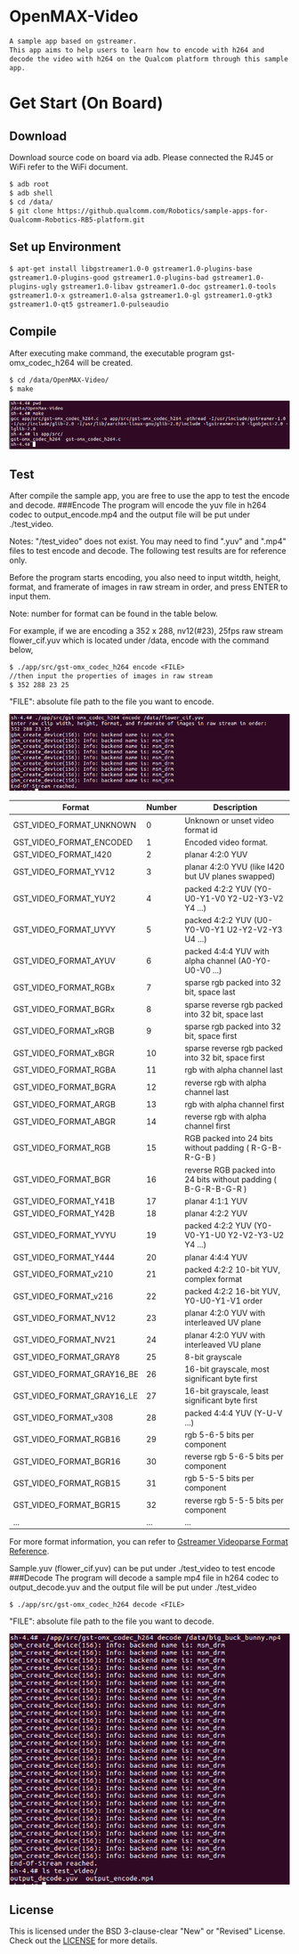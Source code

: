 # OpenMAX-Video
```
A sample app based on gstreamer.
This app aims to help users to learn how to encode with h264 and decode the video with h264 on the Qualcom platform through this sample app.
```

# Get Start (On Board)

## Download
Download source code on board via adb.
Please connected the RJ45 or WiFi refer to the WiFi document.

```
$ adb root
$ adb shell
$ cd /data/
$ git clone https://github.qualcomm.com/Robotics/sample-apps-for-Qualcomm-Robotics-RB5-platform.git
```
## Set up Environment
```
$ apt-get install libgstreamer1.0-0 gstreamer1.0-plugins-base gstreamer1.0-plugins-good gstreamer1.0-plugins-bad gstreamer1.0-plugins-ugly gstreamer1.0-libav gstreamer1.0-doc gstreamer1.0-tools gstreamer1.0-x gstreamer1.0-alsa gstreamer1.0-gl gstreamer1.0-gtk3 gstreamer1.0-qt5 gstreamer1.0-pulseaudio
```

## Compile
After executing make command, the executable program gst-omx_codec_h264 will be created.
```
$ cd /data/OpenMAX-Video/
$ make
```
![Image text](image/01_make.png)

## Test
After compile the sample app, you are free to use the app to test the encode and decode.
###Encode 
The program will encode the yuv file in h264 codec to output_encode.mp4 and the output file will be put under ./test_video.

Notes: "/test_video" does not exist. You may need to find ".yuv" and ".mp4" files to test encode and decode. The following test results are for reference only.

Before the program starts encoding, you also need to input witdth, height, format, and framerate of images in raw stream in order, and press ENTER to input them. 

Note: number for format can be found in the table below.

For example, if we are encoding a 352 x 288, nv12(#23), 25fps raw stream flower_cif.yuv which is located under /data, encode with the command below,
```
$ ./app/src/gst-omx_codec_h264 encode <FILE>
//then input the properties of images in raw stream
$ 352 288 23 25
```
"FILE": absolute file path to the file you want to encode.

![Image text](image/02_encode.png)

| Format                     | Number | Description                                                     |
|----------------------------|--------|-----------------------------------------------------------------|
| GST_VIDEO_FORMAT_UNKNOWN   | 0      | Unknown or unset video format id                                |
| GST_VIDEO_FORMAT_ENCODED   | 1      | Encoded video format.                                           |
| GST_VIDEO_FORMAT_I420      | 2      | planar 4:2:0 YUV                                                |
| GST_VIDEO_FORMAT_YV12      | 3      | planar 4:2:0 YVU (like I420 but UV planes swapped)              |
| GST_VIDEO_FORMAT_YUY2      | 4      | packed 4:2:2 YUV (Y0-U0-Y1-V0 Y2-U2-Y3-V2 Y4 ...)               |
| GST_VIDEO_FORMAT_UYVY      | 5      | packed 4:2:2 YUV (U0-Y0-V0-Y1 U2-Y2-V2-Y3 U4 ...)               |
| GST_VIDEO_FORMAT_AYUV      | 6      | packed 4:4:4 YUV with alpha channel (A0-Y0-U0-V0 ...)           |
| GST_VIDEO_FORMAT_RGBx      | 7      | sparse rgb packed into 32 bit, space last                       |
| GST_VIDEO_FORMAT_BGRx      | 8      | sparse reverse rgb packed into 32 bit, space last               |
| GST_VIDEO_FORMAT_xRGB      | 9      | sparse rgb packed into 32 bit, space first                      |
| GST_VIDEO_FORMAT_xBGR      | 10     | sparse reverse rgb packed into 32 bit, space first              |
| GST_VIDEO_FORMAT_RGBA      | 11     | rgb with alpha channel last                                     |
| GST_VIDEO_FORMAT_BGRA      | 12     | reverse rgb with alpha channel last                             |
| GST_VIDEO_FORMAT_ARGB      | 13     | rgb with alpha channel first                                    |
| GST_VIDEO_FORMAT_ABGR      | 14     | reverse rgb with alpha channel first                            |
| GST_VIDEO_FORMAT_RGB       | 15     | RGB packed into 24 bits without padding ( R-G-B-R-G-B )         |
| GST_VIDEO_FORMAT_BGR       | 16     | reverse RGB packed into 24 bits without padding ( B-G-R-B-G-R ) |
| GST_VIDEO_FORMAT_Y41B      | 17     | planar 4:1:1 YUV                                                |
| GST_VIDEO_FORMAT_Y42B      | 18     | planar 4:2:2 YUV                                                |
| GST_VIDEO_FORMAT_YVYU      | 19     | packed 4:2:2 YUV (Y0-V0-Y1-U0 Y2-V2-Y3-U2 Y4 ...)               |
| GST_VIDEO_FORMAT_Y444      | 20     | planar 4:4:4 YUV                                                |
| GST_VIDEO_FORMAT_v210      | 21     | packed 4:2:2 10-bit YUV, complex format                         |
| GST_VIDEO_FORMAT_v216      | 22     | packed 4:2:2 16-bit YUV, Y0-U0-Y1-V1 order                      |
| GST_VIDEO_FORMAT_NV12      | 23     | planar 4:2:0 YUV with interleaved UV plane                      |
| GST_VIDEO_FORMAT_NV21      | 24     | planar 4:2:0 YUV with interleaved VU plane                      |
| GST_VIDEO_FORMAT_GRAY8     | 25     | 8-bit grayscale                                                 |
| GST_VIDEO_FORMAT_GRAY16_BE | 26     | 16-bit grayscale, most significant byte first                   |
| GST_VIDEO_FORMAT_GRAY16_LE | 27     | 16-bit grayscale, least significant byte first                  |
| GST_VIDEO_FORMAT_v308      | 28       | packed 4:4:4 YUV (Y-U-V ...)                                    |
| GST_VIDEO_FORMAT_RGB16     | 29       | rgb 5-6-5 bits per component                                    |
| GST_VIDEO_FORMAT_BGR16     | 30       | reverse rgb 5-6-5 bits per component                            |
| GST_VIDEO_FORMAT_RGB15     | 31       | rgb 5-5-5 bits per component                                    |
| GST_VIDEO_FORMAT_BGR15     | 32       | reverse rgb 5-5-5 bits per component                            |
| ... | ... | ...

For more format information, you can refer to [Gstreamer Videoparse Format Reference](https://gstreamer.freedesktop.org/documentation/video/video-format.html?gi-language=c#GstVideoFormat).

Sample.yuv (flower_cif.yuv) can be put under ./test_video to test encode
###Decode
The program will decode a sample mp4 file in h264 codec to output_decode.yuv and the output file will be put under ./test_video
```
$ ./app/src/gst-omx_codec_h264 decode <FILE>
```
"FILE": absolute file path to the file you want to decode.

![Image text](image/03_decode.png)


## License
This is licensed under the BSD 3-clause-clear "New" or "Revised" License. Check out the [LICENSE](LICENSE) for more details.
